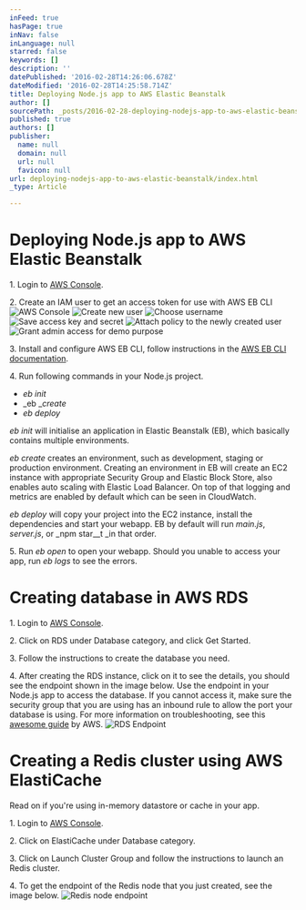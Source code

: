 ```yaml
---
inFeed: true
hasPage: true
inNav: false
inLanguage: null
starred: false
keywords: []
description: ''
datePublished: '2016-02-28T14:26:06.678Z'
dateModified: '2016-02-28T14:25:58.714Z'
title: Deploying Node.js app to AWS Elastic Beanstalk
author: []
sourcePath: _posts/2016-02-28-deploying-nodejs-app-to-aws-elastic-beanstalk.md
published: true
authors: []
publisher:
  name: null
  domain: null
  url: null
  favicon: null
url: deploying-nodejs-app-to-aws-elastic-beanstalk/index.html
_type: Article

---
```

# Deploying Node.js app to AWS Elastic Beanstalk

1\. Login to [AWS Console][0].

2\. Create an IAM user to get an access token for use with AWS EB CLI
![AWS Console](https://s3-us-west-2.amazonaws.com/the-grid-img/p/4837ce4618403ef09d995391c6b4d466e9a94021.png)
![Create new user](https://the-grid-user-content.s3-us-west-2.amazonaws.com/693e3e14-88e1-435a-92a8-bb8a48b2c0ca.png)
![Choose username](https://the-grid-user-content.s3-us-west-2.amazonaws.com/24230975-c4e4-40ae-91bd-a8d9697668fb.png)
![Save access key and secret](https://the-grid-user-content.s3-us-west-2.amazonaws.com/fec1618d-b040-4636-8eba-11724dbd1434.png)
![Attach policy to the newly created user](https://the-grid-user-content.s3-us-west-2.amazonaws.com/c6654700-f5b5-438d-ad7c-b45bf536fddf.png)
![Grant admin access for demo purpose](https://s3-us-west-2.amazonaws.com/the-grid-img/p/165d08cee1c4743766262f38a94f85541f7f0a8e.png)

3\. Install and configure AWS EB CLI, follow instructions in the [AWS EB CLI documentation][1].

4\. Run following commands in your Node.js project.

* _eb init_
* _eb __create_
* _eb deploy_

_eb init_ will initialise an application in Elastic Beanstalk (EB), which basically contains multiple environments.

_eb create_ creates an environment, such as development, staging or production environment. Creating an environment in EB will create an EC2 instance with appropriate Security Group and Elastic Block Store, also enables auto scaling with Elastic Load Balancer. On top of that logging and metrics are enabled by default which can be seen in CloudWatch.

_eb deploy_ will copy your project into the EC2 instance, install the dependencies and start your webapp. EB by default will run _main.js_, _server.js_, or _npm star__t _in that order.

5\. Run _eb open_ to open your webapp. Should you unable to access your app, run _eb logs_ to see the errors.

# Creating database in AWS RDS

1\. Login to [AWS Console][0].

2\. Click on RDS under Database category, and click Get Started.

3\. Follow the instructions to create the database you need.

4\. After creating the RDS instance, click on it to see the details, you should see the endpoint shown in the image below. Use the endpoint in your Node.js app to access the database. If you cannot access it, make sure the security group that you are using has an inbound rule to allow the port your database is using. For more information on troubleshooting, see this [awesome guide][2] by AWS.
![RDS Endpoint](https://the-grid-user-content.s3-us-west-2.amazonaws.com/06842fa0-0300-4488-9cc6-038aba0718ca.png)

# Creating a Redis cluster using AWS ElastiCache

Read on if you're using in-memory datastore or cache in your app.

1\. Login to [AWS Console][0].

2\. Click on ElastiCache under Database category.

3\. Click on Launch Cluster Group and follow the instructions to launch an Redis cluster.

4\. To get the endpoint of the Redis node that you just created, see the image below.
![Redis node endpoint](https://the-grid-user-content.s3-us-west-2.amazonaws.com/c8995722-589d-4863-a940-caed6f2a9028.png)

[0]: https://console.aws.amazon.com/
[1]: http://docs.aws.amazon.com/elasticbeanstalk/latest/dg/eb-cli3-install.html
[2]: http://docs.aws.amazon.com/AmazonRDS/latest/UserGuide/CHAP_Troubleshooting.html